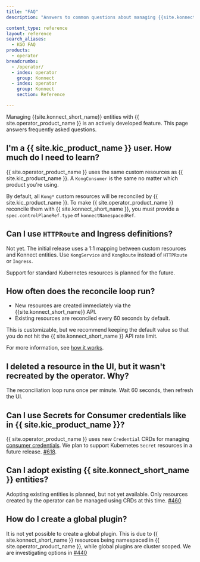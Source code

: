 ```yaml
---
title: "FAQ"
description: "Answers to common questions about managing {{site.konnect_short_name}} entities using the Operator."

content_type: reference
layout: reference
search_aliases:
  - KGO FAQ
products:
  - operator
breadcrumbs:
  - /operator/
  - index: operator
    group: Konnect
  - index: operator
    group: Konnect
    section: Reference

---
```


Managing {{site.konnect_short_name}} entities with {{ site.operator_product_name }} is an actively developed feature. This page answers frequently asked questions.

## I'm a {{ site.kic_product_name }} user. How much do I need to learn?

{{ site.operator_product_name }} uses the same custom resources as {{ site.kic_product_name }}. A `KongConsumer` is the same no matter which product you're using.

By default, all `Kong*` custom resources will be reconciled by {{ site.kic_product_name }}. To make {{ site.operator_product_name }} reconcile them with {{ site.konnect_short_name }}, you must provide a `spec.controlPlaneRef.type` of `konnectNamespacedRef`.

## Can I use `HTTPRoute` and Ingress definitions?

Not yet. The initial release uses a 1:1 mapping between custom resources and Konnect entities. Use `KongService` and `KongRoute` instead of `HTTPRoute` or `Ingress`.


Support for standard Kubernetes resources is planned for the future.

## How often does the reconcile loop run?

* New resources are created immediately via the {{site.konnect_short_name}} API.
* Existing resources are reconciled every 60 seconds by default.

This is customizable, but we recommend keeping the default value so that you do not hit the {{ site.konnect_short_name }} API rate limit.

For more information, see [how it works](/operator/konnect/reconciliation-loop/).

## I deleted a resource in the UI, but it wasn't recreated by the operator. Why?

The reconciliation loop runs once per minute. Wait 60 seconds, then refresh the UI.

## Can I use Secrets for Consumer credentials like in {{ site.kic_product_name }}?

{{ site.operator_product_name }} uses new `Credential` CRDs for managing [consumer credentials](/operator/konnect/crd/gateway/consumer/). We plan to support Kubernetes `Secret` resources in a future release. [#618](https://github.com/Kong/gateway-operator/issues/618).

## Can I adopt existing {{ site.konnect_short_name }} entities?

Adopting existing entities is planned, but not yet available. Only resources created by the operator can be managed using CRDs at this time. [#460](https://github.com/Kong/gateway-operator/issues/460)

## How do I create a global plugin?

It is not yet possible to create a global plugin. This is due to {{ site.konnect_short_name }} resources being namespaced in {{ site.operator_product_name }}, while global plugins are cluster scoped. We are investigating options in [#440](https://github.com/Kong/gateway-operator/issues/440)